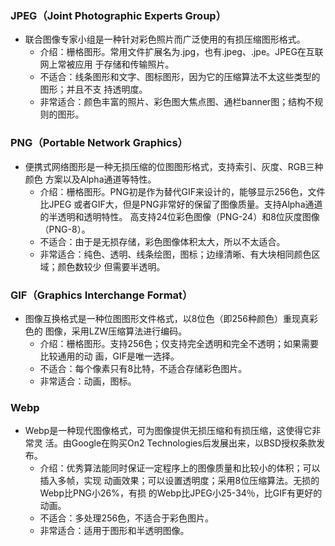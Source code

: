 ### JPEG（Joint Photographic Experts Group）
- 联合图像专家小组是一种针对彩色照片而广泛使用的有损压缩图形格式。
  + 介绍：栅格图形。常用文件扩展名为.jpg，也有.jpeg、.jpe。JPEG在互联网上常被应用 于存储和传输照片。
  + 不适合：线条图形和文字、图标图形，因为它的压缩算法不太这些类型的图形；并且不支 持透明度。
  + 非常适合：颜色丰富的照片、彩色图大焦点图、通栏banner图；结构不规则的图形。

### PNG（Portable Network Graphics）
- 便携式网络图形是一种无损压缩的位图图形格式，支持索引、灰度、RGB三种颜色 方案以及Alpha通道等特性。
  + 介绍：栅格图形。PNG初是作为替代GIF来设计的，能够显示256色，文件比JPEG 或者GIF大，但是PNG非常好的保留了图像质量。支持Alpha通道的半透明和透明特性。 高支持24位彩色图像（PNG-24）和8位灰度图像（PNG-8）。
  + 不适合：由于是无损存储，彩色图像体积太大，所以不太适合。
  + 非常适合：纯色、透明、线条绘图，图标；边缘清晰、有大块相同颜色区域；颜色数较少 但需要半透明。

### GIF（Graphics Interchange Format）
- 图像互换格式是一种位图图形文件格式，以8位色（即256种颜色）重现真彩色的 图像，采用LZW压缩算法进行编码。
  + 介绍：栅格图形。支持256色；仅支持完全透明和完全不透明；如果需要比较通用的动 画，GIF是唯一选择。
  + 不适合：每个像素只有8比特，不适合存储彩色图片。
  + 非常适合：动画，图标。

### Webp
- Webp是一种现代图像格式，可为图像提供无损压缩和有损压缩，这使得它非常灵 活。由Google在购买On2 Technologies后发展出来，以BSD授权条款发布。
  + 介绍：优秀算法能同时保证一定程序上的图像质量和比较小的体积；可以插入多帧，实现 动画效果；可以设置透明度；采用8位压缩算法。无损的Webp比PNG小26%，有损 的Webp比JPEG小25-34％，比GIF有更好的动画。
  + 不适合：多处理256色，不适合于彩色图片。
  + 非常适合：适用于图形和半透明图像。